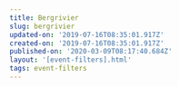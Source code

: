 ```yaml
---
title: Bergrivier
slug: bergrivier
updated-on: '2019-07-16T08:35:01.917Z'
created-on: '2019-07-16T08:35:01.917Z'
published-on: '2020-03-09T08:17:40.684Z'
layout: '[event-filters].html'
tags: event-filters
---
```



